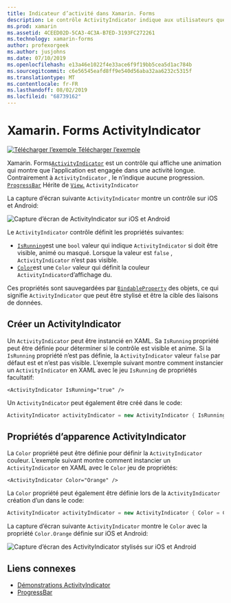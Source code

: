 ```yaml
---
title: Indicateur d’activité dans Xamarin. Forms
description: Le contrôle ActivityIndicator indique aux utilisateurs que l’application est engagée dans une activité de longue durée, sans donner une indication de la progression. Cet article explique comment utiliser un ActivityIndicator en XAML et du code.
ms.prod: xamarin
ms.assetid: 4CEED02D-5CA3-4C3A-B7ED-3193FC272261
ms.technology: xamarin-forms
author: profexorgeek
ms.author: jusjohns
ms.date: 07/10/2019
ms.openlocfilehash: e13a46e1022f4e33ace6f9f19bb5cea5d1ac784b
ms.sourcegitcommit: c6e56545eafd8ff9e540d56aba32aa6232c5315f
ms.translationtype: MT
ms.contentlocale: fr-FR
ms.lasthandoff: 08/02/2019
ms.locfileid: "68739162"
---
```

# <a name="xamarinforms-activityindicator"></a>Xamarin. Forms ActivityIndicator
[![Télécharger l’exemple](~/media/shared/download.png) Télécharger l’exemple](https://docs.microsoft.com/samples/xamarin/xamarin-forms-samples/userinterface-activityindicatordemos/)

Xamarin. Forms[`ActivityIndicator`](xref:Xamarin.Forms.ActivityIndicator) est un contrôle qui affiche une animation qui montre que l’application est engagée dans une activité longue. Contrairement à `ActivityIndicator` , le n’indique aucune progression. [`ProgressBar`](xref:Xamarin.Forms.ProgressBar) Hérite de [`View`.](xref:Xamarin.Forms.View) `ActivityIndicator`

La capture d’écran suivante `ActivityIndicator` montre un contrôle sur iOS et Android:

![Capture d’écran de ActivityIndicator sur iOS et Android](activityindicator-images/activityindicators-default.png "Capture d’écran de ActivityIndicator sur iOS et Android")

Le `ActivityIndicator` contrôle définit les propriétés suivantes:

* [`IsRunning`](xref:Xamarin.Forms.ActivityIndicator.IsRunning)est une `bool` valeur qui indique `ActivityIndicator` si doit être visible, animé ou masqué. Lorsque la valeur est `false` , `ActivityIndicator` n’est pas visible.
* [`Color`](xref:Xamarin.Forms.ActivityIndicator.Color)est une `Color` valeur qui définit la couleur `ActivityIndicator`d’affichage du.

Ces propriétés sont sauvegardées par [`BindableProperty`](xref:Xamarin.Forms.BindableProperty) des objets, ce qui signifie `ActivityIndicator` que peut être stylisé et être la cible des liaisons de données.

## <a name="create-an-activityindicator"></a>Créer un ActivityIndicator

Un `ActivityIndicator` peut être instancié en XAML. Sa `IsRunning` propriété peut être définie pour déterminer si le contrôle est visible et anime. Si la `IsRunning` propriété n’est pas définie, la `ActivityIndicator` valeur `false` par défaut est et n’est pas visible. L’exemple suivant montre comment instancier un `ActivityIndicator` en XAML avec le jeu `IsRunning` de propriétés facultatif:

```xaml
<ActivityIndicator IsRunning="true" />
```

Un `ActivityIndicator` peut également être créé dans le code:

```csharp
ActivityIndicator activityIndicator = new ActivityIndicator { IsRunning = true };
```

## <a name="activityindicator-appearance-properties"></a>Propriétés d’apparence ActivityIndicator

La `Color` propriété peut être définie pour définir la `ActivityIndicator` couleur. L’exemple suivant montre comment instancier un `ActivityIndicator` en XAML avec le `Color` jeu de propriétés:

```xaml
<ActivityIndicator Color="Orange" />
```

La `Color` propriété peut également être définie lors de la `ActivityIndicator` création d’un dans le code:

```csharp
ActivityIndicator activityIndicator = new ActivityIndicator { Color = Color.Orange };
```

La capture d’écran suivante `ActivityIndicator` montre le `Color` avec la propriété `Color.Orange` définie sur iOS et Android:

![Capture d’écran des ActivityIndicator stylisés sur iOS et Android](activityindicator-images/activityindicators-styled.png "Capture d’écran des ActivityIndicator stylisés sur iOS et Android")

## <a name="related-links"></a>Liens connexes

* [Démonstrations ActivityIndicator](https://docs.microsoft.com/samples/xamarin/xamarin-forms-samples/userinterface-activityindicatordemos/)
* [ProgressBar](~/xamarin-forms/user-interface/progressbar.md)
